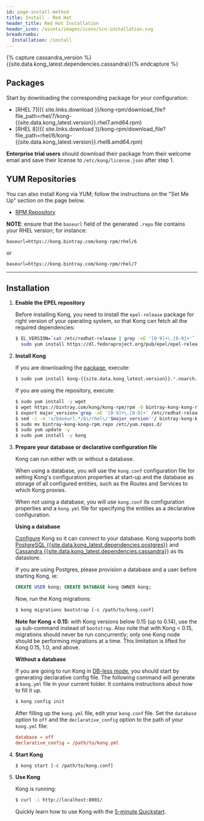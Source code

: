 ```yaml
---
id: page-install-method
title: Install - Red Hat
header_title: Red Hat Installation
header_icon: /assets/images/icons/icn-installation.svg
breadcrumbs:
  Installation: /install
---
```


{% capture cassandra_version %}{{site.data.kong_latest.dependencies.cassandra}}{% endcapture %}

## Packages

Start by downloading the corresponding package for your configuration:

- [RHEL 7]({{ site.links.download }}/kong-rpm/download_file?file_path=rhel/7/kong-{{site.data.kong_latest.version}}.rhel7.amd64.rpm)
- [RHEL 8]({{ site.links.download }}/kong-rpm/download_file?file_path=rhel/8/kong-{{site.data.kong_latest.version}}.rhel8.amd64.rpm)

**Enterprise trial users** should download their package from their welcome email and save their license to `/etc/kong/license.json` after step 1.

## YUM Repositories

You can also install Kong via YUM; follow the instructions on the "Set Me Up"
section on the page below.

- [RPM Repository](https://bintray.com/kong/kong-rpm)

**NOTE**: ensure that the `baseurl` field of the generated `.repo` file contains
your RHEL version; for instance:

```
baseurl=https://kong.bintray.com/kong-rpm/rhel/6
```
or

```
baseurl=https://kong.bintray.com/kong-rpm/rhel/7
```

----

## Installation

1. **Enable the EPEL repository**

    Before installing Kong, you need to install the `epel-release` package for right version of your operating system, so that Kong can fetch all the required dependencies:

    ```bash
    $ EL_VERSION=`cat /etc/redhat-release | grep -oE '[0-9]+\.[0-9]+'` && \
      sudo yum install https://dl.fedoraproject.org/pub/epel/epel-release-latest-${EL_VERSION%.*}.noarch.rpm
    ```

2. **Install Kong**

    If you are downloading the [package](#packages), execute:

    ```bash
    $ sudo yum install kong-{{site.data.kong_latest.version}}.*.noarch.rpm --nogpgcheck
    ```

    If you are using the repository, execute:
    ```bash
    $ sudo yum install -y wget
    $ wget https://bintray.com/kong/kong-rpm/rpm -O bintray-kong-kong-rpm.repo
    $ export major_version=`grep -oE '[0-9]+\.[0-9]+' /etc/redhat-release | cut -d "." -f1`
    $ sed -i -e 's/baseurl.*/&\/rhel\/'$major_version''/ bintray-kong-kong-rpm.repo
    $ sudo mv bintray-kong-kong-rpm.repo /etc/yum.repos.d/
    $ sudo yum update -y
    $ sudo yum install -y kong
    ```

3. **Prepare your database or declarative configuration file**

    Kong can run either with or without a database.

    When using a database, you will use the `kong.conf` configuration file for setting Kong's
    configuration properties at start-up and the database as storage of all configured entities,
    such as the Routes and Services to which Kong proxies.

    When not using a database, you will use `kong.conf` its configuration properties and a `kong.yml`
    file for specifying the entities as a declarative configuration.

    **Using a database**

    [Configure][configuration] Kong so it can connect to your database. Kong supports both [PostgreSQL {{site.data.kong_latest.dependencies.postgres}}](http://www.postgresql.org/) and [Cassandra {{site.data.kong_latest.dependencies.cassandra}}](http://cassandra.apache.org/) as its datastore.

    If you are using Postgres, please provision a database and a user before starting Kong, ie:

    ```sql
    CREATE USER kong; CREATE DATABASE kong OWNER kong;
    ```

    Now, run the Kong migrations:

    ```bash
    $ kong migrations bootstrap [-c /path/to/kong.conf]
    ```

    **Note for Kong < 0.15**: with Kong versions below 0.15 (up to 0.14), use
    the `up` sub-command instead of `bootstrap`. Also note that with Kong <
    0.15, migrations should never be run concurrently; only one Kong node
    should be performing migrations at a time. This limitation is lifted for
    Kong 0.15, 1.0, and above.

    **Without a database**

    If you are going to run Kong in [DB-less mode](/{{site.data.kong_latest.release}}/db-less-and-declarative-config/),
    you should start by generating declarative config file. The following command will generate a `kong.yml`
    file in your current folder. It contains instructions about how to fill it up.

    ``` bash
    $ kong config init
    ```

    After filling up the `kong.yml` file, edit your `kong.conf` file. Set the `database` option
    to `off` and the `declarative_config` option to the path of your `kong.yml` file:

    ``` conf
    database = off
    declarative_config = /path/to/kong.yml
    ```

4. **Start Kong**

    ```bash
    $ kong start [-c /path/to/kong.conf]
    ```

5. **Use Kong**

    Kong is running:

    ```bash
    $ curl -i http://localhost:8001/
    ```

    Quickly learn how to use Kong with the [5-minute Quickstart](/latest/getting-started/quickstart).

[configuration]: /{{site.data.kong_latest.release}}/configuration#database

